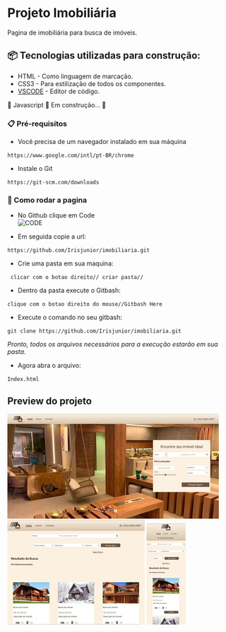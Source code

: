 
# Projeto Imobiliária 

Pagina de imobiliária para busca de imóveis.

## 📦 Tecnologias utilizadas para construção:

- HTML - Como linguagem de marcação.
- CSS3 - Para estilização de todos os componentes.  
- [VSCODE](https://code.visualstudio.com/) - Editor de código.

 🚧  Javascript  🚀 Em construção...  🚧



### 📋 Pré-requisitos
- Você precisa de um navegador instalado em sua máquina 


```
https://www.google.com/intl/pt-BR/chrome
```
- Instale o Git

```
https://git-scm.com/downloads
```


### 🔧 Como rodar a pagina

- No Github clique em Code  <br> 
  ![CODE](/CODE.jpg)  

- Em seguida copie a url:

```
https://github.com/Irisjunior/imobiliaria.git
```
- Crie uma pasta em sua maquina:  <br/>

```
 clicar com o botao direito// criar pasta//
```

- Dentro da pasta execute o Gitbash: <br/>
 ```
 clique com o botao direito do mouse//Gitbash Here
 ```

- Execute o comando no seu gitbash:

```
git clone https://github.com/Irisjunior/imobiliaria.git
```
*Pronto, todos os arquivos necessários para a execução estarão em sua pasta.*   <br/>
- Agora abra o arquivo:

```
Index.html
```
##  Preview do projeto 


![](./print/75%menor-home.jpg)
![](./print/Captura%20de%20tela%202021-04-20%20221214%20(1).jpg)
![](./print/mobile-exemplo.jpg)

